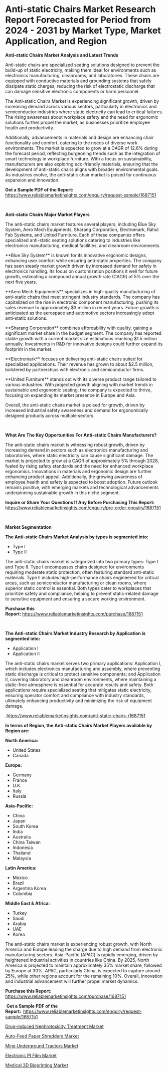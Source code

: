 <p><h1>Anti-static Chairs Market Research Report Forecasted for Period from 2024 -  2031 by Market Type, Market Application, and Region</h1></p><p><strong>Anti-static Chairs Market Analysis and Latest Trends</strong></p>
<p><p>Anti-static chairs are specialized seating solutions designed to prevent the build-up of static electricity, making them ideal for environments such as electronics manufacturing, cleanrooms, and laboratories. These chairs are equipped with conductive materials and grounding systems that safely dissipate static charges, reducing the risk of electrostatic discharge that can damage sensitive electronic components or harm personnel.</p><p>The Anti-static Chairs Market is experiencing significant growth, driven by increasing demand across various sectors, particularly in electronics and semiconductor industries where static electricity can lead to critical failures. The rising awareness about workplace safety and the need for ergonomic solutions further propel the market, as businesses prioritize employee health and productivity.</p><p>Additionally, advancements in materials and design are enhancing chair functionality and comfort, catering to the needs of diverse work environments. The market is expected to grow at a CAGR of 12.6% during the forecast period, reflecting burgeoning trends such as the integration of smart technology in workplace furniture. With a focus on sustainability, manufacturers are also exploring eco-friendly materials, ensuring that the development of anti-static chairs aligns with broader environmental goals. As industries evolve, the anti-static chair market is poised for continuous expansion and innovation.</p></p>
<p><strong>Get a Sample PDF of the Report:&nbsp;</strong> <a href="https://www.reliablemarketinsights.com/enquiry/request-sample/1687151?utm_campaign=1405&utm_medium=2&utm_source=Github&utm_content=ia&utm_term=16102024&utm_id=anti-static-chairs">https://www.reliablemarketinsights.com/enquiry/request-sample/1687151</a></p>
<p>&nbsp;</p>
<p><strong>Anti-static Chairs Major Market Players</strong></p>
<p><p>The anti-static chairs market features several players, including Blue Sky System, Aero Mech Equipments, Sharang Corporation, Electromark, Rahul Fab Systems, and United Furniture. Each of these companies offers specialized anti-static seating solutions catering to industries like electronics manufacturing, medical facilities, and cleanroom environments.</p><p>**Blue Sky System** is known for its innovative ergonomic designs, enhancing user comfort while ensuring anti-static properties. The company has seen steady market growth driven by increased demand for safety in electronics handling. Its focus on customization positions it well for future growth, estimating a compound annual growth rate (CAGR) of 5% over the next five years.</p><p>**Aero Mech Equipments** specializes in high-quality manufacturing of anti-static chairs that meet stringent industry standards. The company has capitalized on the rise in electronic component manufacturing, pushing its sales revenue to approximately $3 million in recent years. Future growth is anticipated as the aerospace and automotive sectors increasingly adopt anti-static solutions.</p><p>**Sharang Corporation** combines affordability with quality, gaining a significant market share in the budget segment. The company has reported stable growth with a current market size estimations reaching $1.5 million annually. Investments in R&D for innovative designs could further expand its footprint in the market.</p><p>**Electromark** focuses on delivering anti-static chairs suited for specialized applications. Their revenue has grown to about $2.5 million, bolstered by partnerships with electronic and semiconductor firms.</p><p>**United Furniture** stands out with its diverse product range tailored to various industries. With projected growth aligning with market trends in sustainable and ergonomic seating, the company is expected to thrive, focusing on expanding its market presence in Europe and Asia. </p><p>Overall, the anti-static chairs market is poised for growth, driven by increased industrial safety awareness and demand for ergonomically designed products across multiple sectors.</p></p>
<p>&nbsp;</p>
<p><strong>What Are The Key Opportunities For Anti-static Chairs Manufacturers?</strong></p>
<p><p>The anti-static chairs market is witnessing robust growth, driven by increasing demand in sectors such as electronics manufacturing and laboratories, where static electricity can cause significant damage. The market is projected to grow at a CAGR of approximately 5% through 2028, fueled by rising safety standards and the need for enhanced workplace ergonomics. Innovations in materials and ergonomic design are further enhancing product appeal. Additionally, the growing awareness of employee health and safety is expected to boost adoption. Future outlook remains positive, with emerging markets and technological advancements underpinning sustainable growth in this niche segment.</p></p>
<p><strong>Inquire or Share Your Questions If Any Before Purchasing This Report:</strong> <a href="https://www.reliablemarketinsights.com/enquiry/pre-order-enquiry/1687151?utm_campaign=1405&utm_medium=2&utm_source=Github&utm_content=ia&utm_term=16102024&utm_id=anti-static-chairs">https://www.reliablemarketinsights.com/enquiry/pre-order-enquiry/1687151</a></p>
<p>&nbsp;</p>
<p><strong>Market Segmentation</strong></p>
<p><strong>The Anti-static Chairs Market Analysis by types is segmented into:</strong></p>
<p><ul><li>Type I</li><li>Type II</li></ul></p>
<p><p>The anti-static chairs market is categorized into two primary types: Type I and Type II. Type I encompasses chairs designed for environments requiring moderate static protection, often featuring standard anti-static materials. Type II includes high-performance chairs engineered for critical areas, such as semiconductor manufacturing or clean rooms, where superior static control is essential. Both types cater to workplaces that prioritize safety and compliance, helping to prevent static-related damage to sensitive equipment and ensuring a secure working environment.</p></p>
<p><strong>Purchase this Report:&nbsp;</strong><a href="https://www.reliablemarketinsights.com/purchase/1687151?utm_campaign=1405&utm_medium=2&utm_source=Github&utm_content=ia&utm_term=16102024&utm_id=anti-static-chairs">https://www.reliablemarketinsights.com/purchase/1687151</a></p>
<p>&nbsp;</p>
<p><strong>The Anti-static Chairs Market Industry Research by Application is segmented into:</strong></p>
<p><ul><li>Application I</li><li>Application II</li></ul></p>
<p><p>The anti-static chairs market serves two primary applications: Application I, which includes electronics manufacturing and assembly, where preventing static discharge is critical to protect sensitive components; and Application II, covering laboratory and cleanroom environments, where maintaining a static-free atmosphere is essential for accurate results and safety. Both applications require specialized seating that mitigates static electricity, ensuring operator comfort and compliance with industry standards, ultimately enhancing productivity and minimizing the risk of equipment damage.</p></p>
<p><a href="https://www.reliablemarketinsights.com/anti-static-chairs-r1687151?utm_campaign=1405&utm_medium=2&utm_source=Github&utm_content=ia&utm_term=16102024&utm_id=anti-static-chairs">&nbsp;https://www.reliablemarketinsights.com/anti-static-chairs-r1687151</a></p>
<p><strong>In terms of Region, the Anti-static Chairs Market Players available by Region are:</strong></p>
<p>
    <p> <strong> North America: </strong>
        <ul>
            <li>United States</li>
            <li>Canada</li>
        </ul>
        </p> 
    <p> <strong> Europe: </strong>
        <ul>
            <li>Germany</li>
            <li>France</li>
            <li>U.K.</li>
            <li>Italy</li>
            <li>Russia</li>
        </ul>
        </p> 
    <p> <strong> Asia-Pacific: </strong>
        <ul>
            <li>China</li>
            <li>Japan</li>
            <li>South Korea</li>
            <li>India</li>
            <li>Australia</li>
            <li>China Taiwan</li>
            <li>Indonesia</li>
            <li>Thailand</li>
            <li>Malaysia</li>
        </ul>
        </p> 
    <p> <strong> Latin America: </strong>
        <ul>
            <li>Mexico</li>
            <li>Brazil</li>
            <li>Argentina Korea</li>
            <li>Colombia</li>
        </ul>
        </p> 
    <p> <strong> Middle East & Africa: </strong>
        <ul>
            <li>Turkey</li>
            <li>Saudi</li>
            <li>Arabia</li>
            <li>UAE</li>
            <li>Korea</li>
        </ul>
    </p>
    </p>
<p><p>The anti-static chairs market is experiencing robust growth, with North America and Europe leading the charge due to high demand from electronic manufacturing sectors. Asia-Pacific (APAC) is rapidly emerging, driven by heightened industrial activities in countries like China. By 2025, North America is projected to maintain approximately 35% market share, followed by Europe at 30%. APAC, particularly China, is expected to capture around 25%, while other regions account for the remaining 10%. Overall, innovation and industrial advancement will further propel market dynamics.</p></p>
<p><strong>Purchase this Report: </strong><a href="https://www.reliablemarketinsights.com/purchase/1687151?utm_campaign=1405&utm_medium=2&utm_source=Github&utm_content=ia&utm_term=16102024&utm_id=anti-static-chairs">https://www.reliablemarketinsights.com/purchase/1687151</a></p>
<p>&nbsp;<strong>Get a Sample PDF of the Report:&nbsp;&nbsp;</strong><a href="https://www.reliablemarketinsights.com/enquiry/request-sample/1687151?utm_campaign=1405&utm_medium=2&utm_source=Github&utm_content=ia&utm_term=16102024&utm_id=anti-static-chairs">https://www.reliablemarketinsights.com/enquiry/request-sample/1687151</a></p>
<p><strong></strong></p>
<p><p><a href="https://www.linkedin.com/pulse/global-drug-induced-nephrotoxicity-treatment-market-opportunities-rol4e?utm_campaign=1405&utm_medium=2&utm_source=Github&utm_content=ia&utm_term=16102024&utm_id=anti-static-chairs">Drug-induced Nephrotoxicity Treatment Market</a></p><p><a href="https://www.linkedin.com/pulse/global-auto-feed-paper-shredders-industry-analysis-report-fnmue?utm_campaign=1405&utm_medium=2&utm_source=Github&utm_content=ia&utm_term=16102024&utm_id=anti-static-chairs">Auto-Feed Paper Shredders Market</a></p><p><a href="https://www.linkedin.com/pulse/mine-underground-tractors-market-penetration-strategies-sphef?utm_campaign=1405&utm_medium=2&utm_source=Github&utm_content=ia&utm_term=16102024&utm_id=anti-static-chairs">Mine Underground Tractors Market</a></p><p><a href="https://www.linkedin.com/pulse/electronic-pi-film-market-industry-landscape-growth-trajectories-i8nfc?trk=public_post_embed_feed-article-content&utm_campaign=1405&utm_medium=2&utm_source=Github&utm_content=ia&utm_term=16102024&utm_id=anti-static-chairs">Electronic PI Film Market</a></p><p><a href="https://www.linkedin.com/pulse/market-leaders-laggards-global-medical-3d-bioprinting-trends-1bxzf?utm_campaign=1405&utm_medium=2&utm_source=Github&utm_content=ia&utm_term=16102024&utm_id=anti-static-chairs">Medical 3D Bioprinting Market</a></p></p>
